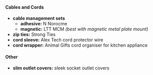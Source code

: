 #### Cables and Cords

- **cable management sets** 
	- **adhesive:** N Norocme
	- **magnetic:** LTT MCM *(best with magnetic metal plate mount)*
- **zip ties:** Strong Ties
- **cord sleeve:** Alex Tech cord protector wire
- **cord wrapper:** Animal Gifts cord organiser for kitchen appliance

#### Other

- **slim outlet covers:** sleek socket outlet covers